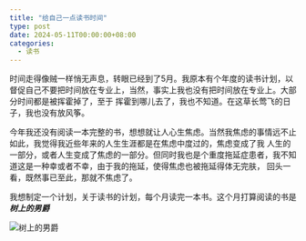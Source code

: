 ```yaml
---
title: "给自己一点读书时间"
type: post
date: 2024-05-11T00:00:00+08:00
categories:
  - 读书
---
```


时间走得像贼一样悄无声息，转眼已经到了5月。我原本有个年度的读书计划，以督促自己不要把时间放在专业上，当然，事实上我也没有把时间放在专业上。大部分时间都是被挥霍掉了，至于
挥霍到哪儿去了，我也不知道。在这草长莺飞的日子，我也没有放风筝。  

今年我还没有阅读一本完整的书，想想就让人心生焦虑。当然我焦虑的事情远不止如此，我觉得我近些年来的人生生涯都是在焦虑中度过的，焦虑变成了我
人生的一部分，或者人生变成了焦虑的一部分。但同时我也是个重度拖延症患者，我不知道这是一种幸或者不幸，由于我的拖延，使得焦虑也被拖延得体无完肤，
回头一看，既然事已至此，那就不焦虑了。  

我想制定一个计划，关于读书的计划，每个月读完一本书。这个月打算阅读的书是***树上的男爵***

![树上的男爵](/assets/images/树上的男爵.jpeg "树上的男爵")
